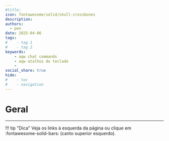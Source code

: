 ```yaml
---
#title: 
icon: fontawesome/solid/skull-crossbones
description: 
authors:
  - pen
date: 2025-04-06
tags:
#    - tag 1
#    - tag 2
keywords:
    - aqw chat commands
    - aqw atalhos do teclado
    - 
social_share: true
hide:
#    - toc
#    - navigation
---
```

# Geral
---
!!! tip "Dica"
    Veja os links à esquerda da página ou clique em :fontawesome-solid-bars: (canto superior esquerdo).
